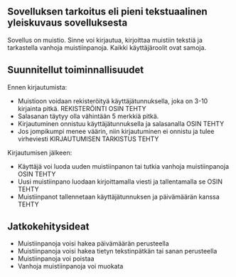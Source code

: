 ## Sovelluksen tarkoitus eli pieni tekstuaalinen yleiskuvaus sovelluksesta

Sovellus on muistio. Sinne voi kirjautua, kirjoittaa muistiin tekstiä ja tarkastella vanhoja muistiinpanoja.
Kaikki käyttäjäroolit ovat samoja.

## Suunnitellut toiminnallisuudet

Ennen kirjautumista:
- Muistioon voidaan rekisteröityä käyttäjätunnuksella, joka on 3-10 kirjainta pitkä. REKISTERÖINTI OSIN TEHTY
- Salasanan täytyy olla vähintään 5 merkkiä pitkä.
- Kirjautuminen onnistuu käyttäjätunnuksella ja salasanalla OSIN TEHTY
- Jos jompikumpi menee väärin, niin kirjautuminen ei onnistu ja tulee virheviesti KIRJAUTUMISEN TARKISTUS TEHTY

Kirjautumisen jälkeen:
- Käyttäjä voi luoda uuden muistiinpanon tai tutkia vanhoja muistiinpanoja OSIN TEHTY
- Uusi muistiinpano luodaan kirjoittamalla viesti ja tallentamalla se OSIN TEHTY
- Muistiinpanot tallennetaan käyttäjätunnuksen ja päivämäärän kanssa TEHTY

## Jatkokehitysideat
- Muistiinpanoja voisi hakea päivämäärän perusteella
- Muistiinpanoja voisi hakea tietyn tekstinpätkän tai sanan perusteella
- Muistiinpanoja voi poistaa
- Vanhoja muistiinpanoja voi muokata
